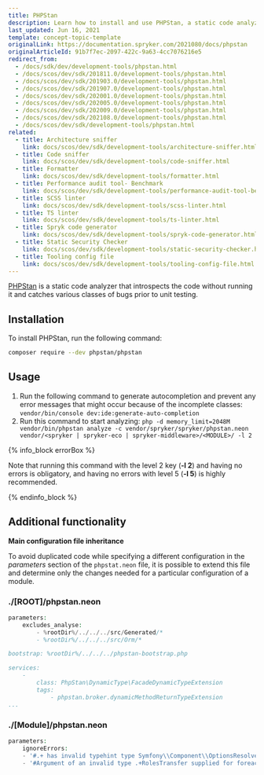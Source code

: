 ```yaml
---
title: PHPStan
description: Learn how to install and use PHPStan, a static code analyzer
last_updated: Jun 16, 2021
template: concept-topic-template
originalLink: https://documentation.spryker.com/2021080/docs/phpstan
originalArticleId: 91b7f7ec-2097-422c-9a63-4cc7076216e5
redirect_from:
  - /docs/sdk/dev/development-tools/phpstan.html
  - /docs/scos/dev/sdk/201811.0/development-tools/phpstan.html
  - /docs/scos/dev/sdk/201903.0/development-tools/phpstan.html
  - /docs/scos/dev/sdk/201907.0/development-tools/phpstan.html
  - /docs/scos/dev/sdk/202001.0/development-tools/phpstan.html
  - /docs/scos/dev/sdk/202005.0/development-tools/phpstan.html
  - /docs/scos/dev/sdk/202009.0/development-tools/phpstan.html
  - /docs/scos/dev/sdk/202108.0/development-tools/phpstan.html
  - /docs/scos/dev/sdk/development-tools/phpstan.html
related:
  - title: Architecture sniffer
    link: docs/scos/dev/sdk/development-tools/architecture-sniffer.html
  - title: Code sniffer
    link: docs/scos/dev/sdk/development-tools/code-sniffer.html
  - title: Formatter
    link: docs/scos/dev/sdk/development-tools/formatter.html
  - title: Performance audit tool- Benchmark
    link: docs/scos/dev/sdk/development-tools/performance-audit-tool-benchmark.html
  - title: SCSS linter
    link: docs/scos/dev/sdk/development-tools/scss-linter.html
  - title: TS linter
    link: docs/scos/dev/sdk/development-tools/ts-linter.html
  - title: Spryk code generator
    link: docs/scos/dev/sdk/development-tools/spryk-code-generator.html
  - title: Static Security Checker
    link: docs/scos/dev/sdk/development-tools/static-security-checker.html
  - title: Tooling config file
    link: docs/scos/dev/sdk/development-tools/tooling-config-file.html
---
```


[PHPStan](https://github.com/phpstan/phpstan) is a static code analyzer that introspects the code without running it and catches various classes of bugs prior to unit testing.

## Installation

To install PHPStan, run the following command:

```bash
composer require --dev phpstan/phpstan
```

## Usage

1. Run the following command to generate autocompletion and prevent any error messages that might occur because of the incomplete classes:
`vendor/bin/console dev:ide:generate-auto-completion`
2. Run this command to start analyzing:
`php -d memory_limit=2048M vendor/bin/phpstan analyze -c vendor/spryker/spryker/phpstan.neon vendor/<spryker | spryker-eco | spryker-middleware>/<MODULE>/ -l 2`

{% info_block errorBox %}

Note that running this command with the level 2 key (**-l 2**) and having no errors is obligatory, and having no errors with level 5 (**-l 5**) is highly recommended.

{% endinfo_block %}

## Additional functionality

**Main configuration file inheritance**

To avoid duplicated code while specifying a different configuration in the _parameters_ section of the `phpstat.neon` file, it is possible to extend this file and determine only the changes needed for a particular configuration of a module.

### ./[ROOT]/phpstan.neon

```php
parameters:
    excludes_analyse:
        - %rootDir%/../../../src/Generated/*
        - %rootDir%/../../../src/Orm/*

bootstrap: %rootDir%/../../../phpstan-bootstrap.php

services:
    -
        class: PhpStan\DynamicType\FacadeDynamicTypeExtension
        tags:
            - phpstan.broker.dynamicMethodReturnTypeExtension
...
```

### ./[Module]/phpstan.neon

```php
parameters:
    ignoreErrors:
    - '#.+ has invalid typehint type Symfony\\Component\\OptionsResolver\\OptionsResolverInterface.#'
    - '#Argument of an invalid type .+RolesTransfer supplied for foreach, only iterables are supported.#'
```
